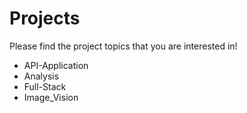 # Projects

Please find the project topics that you are interested in!
* API-Application
* Analysis
* Full-Stack
* Image_Vision
